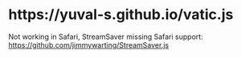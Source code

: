 <h1>https://yuval-s.github.io/vatic.js</h1>

Not working in Safari, StreamSaver missing Safari support: https://github.com/jimmywarting/StreamSaver.js
